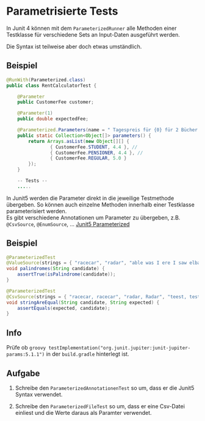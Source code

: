 # Parametrisierte Tests

In Junit 4 können mit dem ``ParameterizedRunner`` alle Methoden einer Testklasse für verschiedene Sets an Input-Daten ausgeführt werden.

Die Syntax ist teilweise aber doch etwas umständlich.

## Beispiel

```java
@RunWith(Parameterized.class)
public class RentCalculatorTest {

	@Parameter
	public CustomerFee customer;

	@Parameter(1)
	public double expectedFee;

	@Parameterized.Parameters(name = " Tagespreis für {0} für 2 Bücher ist {1}")
    public static Collection<Object[]> parameters() {
		return Arrays.asList(new Object[][] {
				{ CustomerFee.STUDENT, 4.4 }, //
				{ CustomerFee.PENSIONER, 4.4 }, //
				{ CustomerFee.REGULAR, 5.0 }
    	});
    }

    -- Tests --
    .....
```

In Junit5 werden die Parameter direkt in die jeweilige Testmethode übergeben. So können auch einzelne Methoden innerhalb einer Testklasse parameterisiert werden.  
Es gibt verschiedene Annotationen um Parameter zu übergeben, z.B. ``@CsvSource``, ``@EnumSource``, ... [Junit5 Parameterized](https://junit.org/junit5/docs/current/user-guide/#writing-tests-parameterized-tests)

## Beispiel

```java
@ParameterizedTest
@ValueSource(strings = { "racecar", "radar", "able was I ere I saw elba" })
void palindromes(String candidate) {
    assertTrue(isPalindrome(candidate));
}

@ParameterizedTest
@CsvSource(strings = { "racecar, racecar", "radar, Radar", "teest, test" })
void stringAreEqual(String candidate, String expected) {
    assertEquals(expected, candidate);
}
```

## Info
Prüfe ob ``groovy testImplementation("org.junit.jupiter:junit-jupiter-params:5.1.1")`` in der ``build.gradle`` hinterlegt ist.

## Aufgabe

1) Schreibe den ``ParameterizedAnnotationenTest`` so um, dass er die Junit5 Syntax verwendet.

2) Schreibe den ``ParameterizedFileTest`` so um, dass er eine Csv-Datei einliest und die Werte daraus als Paramter verwendet.

